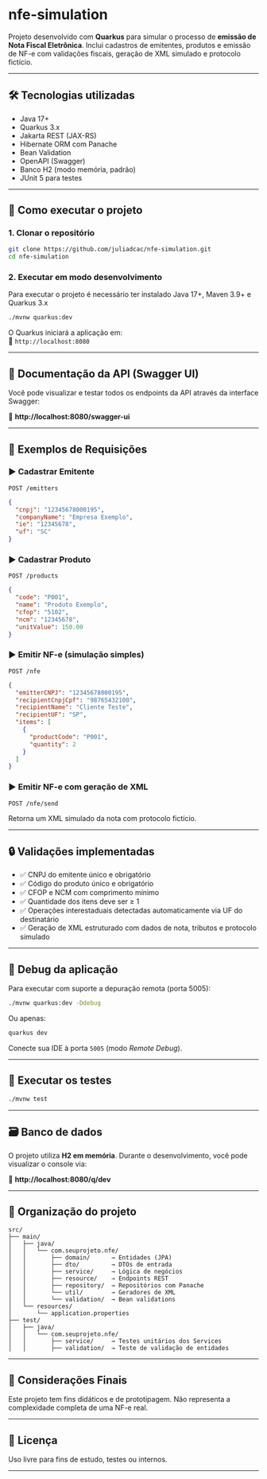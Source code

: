 # nfe-simulation

Projeto desenvolvido com **Quarkus** para simular o processo de **emissão de Nota Fiscal Eletrônica**. Inclui cadastros de emitentes, produtos e emissão de NF-e com validações fiscais, geração de XML simulado e protocolo fictício.

---

## 🛠 Tecnologias utilizadas

- Java 17+
- Quarkus 3.x
- Jakarta REST (JAX-RS)
- Hibernate ORM com Panache
- Bean Validation
- OpenAPI (Swagger)
- Banco H2 (modo memória, padrão)
- JUnit 5 para testes

---

## 🚀 Como executar o projeto

### 1. Clonar o repositório

```bash
git clone https://github.com/juliadcac/nfe-simulation.git
cd nfe-simulation
```

### 2. Executar em modo desenvolvimento

Para executar o projeto é necessário ter instalado Java 17+, Maven 3.9+ e Quarkus 3.x

```bash
./mvnw quarkus:dev
```

O Quarkus iniciará a aplicação em:  
📍 `http://localhost:8080`

---

## 📄 Documentação da API (Swagger UI)

Você pode visualizar e testar todos os endpoints da API através da interface Swagger:

🔗 **http://localhost:8080/swagger-ui**

---

## 🔧 Exemplos de Requisições

### ▶️ Cadastrar Emitente

`POST /emitters`

```json
{
  "cnpj": "12345678000195",
  "companyName": "Empresa Exemplo",
  "ie": "12345678",
  "uf": "SC"
}
```

### ▶️ Cadastrar Produto

`POST /products`

```json
{
  "code": "P001",
  "name": "Produto Exemplo",
  "cfop": "5102",
  "ncm": "12345678",
  "unitValue": 150.00
}
```

### ▶️ Emitir NF-e (simulação simples)

`POST /nfe`

```json
{
  "emitterCNPJ": "12345678000195",
  "recipientCnpjCpf": "98765432100",
  "recipientName": "Cliente Teste",
  "recipientUF": "SP",
  "items": [
    {
      "productCode": "P001",
      "quantity": 2
    }
  ]
}
```

### ▶️ Emitir NF-e com geração de XML

`POST /nfe/send`

Retorna um XML simulado da nota com protocolo fictício.

---

## 🔒 Validações implementadas

- ✅ CNPJ do emitente único e obrigatório
- ✅ Código do produto único e obrigatório
- ✅ CFOP e NCM com comprimento mínimo
- ✅ Quantidade dos itens deve ser ≥ 1
- ✅ Operações interestaduais detectadas automaticamente via UF do destinatário
- ✅ Geração de XML estruturado com dados de nota, tributos e protocolo simulado

---

## 🐞 Debug da aplicação

Para executar com suporte a depuração remota (porta 5005):

```bash
./mvnw quarkus:dev -Ddebug
```

Ou apenas:

```bash
quarkus dev
```

Conecte sua IDE à porta `5005` (modo *Remote Debug*).

---

## 🧪 Executar os testes

```bash
./mvnw test
```

---

## 🗃 Banco de dados

O projeto utiliza **H2 em memória**. Durante o desenvolvimento, você pode visualizar o console via:

🔗 **http://localhost:8080/q/dev**

---

## 📁 Organização do projeto

```
src/
├── main/
│   ├── java/
│   │   └── com.seuprojeto.nfe/
│   │       ├── domain/      → Entidades (JPA)
│   │       ├── dto/         → DTOs de entrada
│   │       ├── service/     → Lógica de negócios
│   │       ├── resource/    → Endpoints REST
│   │       ├── repository/  → Repositórios com Panache
│   │       └── util/        → Geradores de XML
│   │       └── validation/  → Bean validations
│   └── resources/
│       └── application.properties
├── test/
│   ├── java/
│   │   └── com.seuprojeto.nfe/
│   │       ├── service/     → Testes unitários dos Services
│   │       ├── validation/  → Teste de validação de entidades
```

---

## 🧩 Considerações Finais

Este projeto tem fins didáticos e de prototipagem. Não representa a complexidade completa de uma NF-e real.

---

## 📄 Licença

Uso livre para fins de estudo, testes ou internos.

---